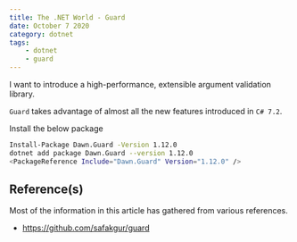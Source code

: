 ```yaml
---
title: The .NET World - Guard
date: October 7 2020
category: dotnet
tags:
    - dotnet
    - guard
---
```

 
I want to introduce a high-performance, extensible argument validation library.

`Guard` takes advantage of almost all the new features introduced in `C# 7.2`.

<!-- more -->

Install the below package

```bash
Install-Package Dawn.Guard -Version 1.12.0
dotnet add package Dawn.Guard --version 1.12.0
<PackageReference Include="Dawn.Guard" Version="1.12.0" />
```

## Reference(s)

Most of the information in this article has gathered from various references.

* https://github.com/safakgur/guard